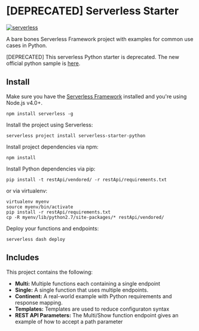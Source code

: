 # [DEPRECATED] Serverless Starter

[![serverless](http://public.serverless.com/badges/v3.svg)](http://www.serverless.com)

A bare bones Serverless Framework project with examples for common use cases in Python.

[DEPRECATED] This serverless Python starter is deprecated. The new official python sample is [here](https://github.com/bennybauer/serverless-python-sample).

## Install

Make sure you have the [Serverless Framework](http://www.serverless.com) installed and you're using Node.js v4.0+. 
```
npm install serverless -g
```

Install the project using Serverless:
```
serverless project install serverless-starter-python
```

Install project dependencies via npm:
```
npm install
```

Install Python dependencies via pip:
```
pip install -t restApi/vendored/ -r restApi/requirements.txt
```

or via virtualenv:
```
virtualenv myenv
source myenv/bin/activate
pip install -r restApi/requirements.txt
cp -R myenv/lib/python2.7/site-packages/* restApi/vendored/
```



Deploy your functions and endpoints:
```
serverless dash deploy
```

## Includes

This project contains the following:

* **Multi:** Multiple functions each containing a single endpoint
* **Single:** A single function that uses multiple endpoints.
* **Continent:** A real-world example with Python requirements and response mapping.
* **Templates:** Templates are used to reduce configuraton syntax
* **REST API Parameters:** The Multi/Show function endpoint gives an example of how to accept a path parameter
